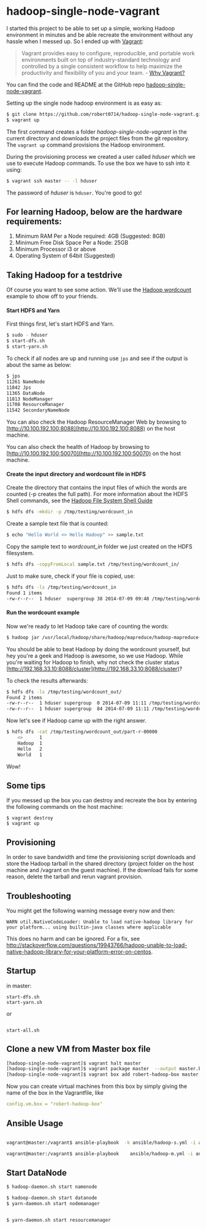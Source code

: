 # hadoop-single-node-vagrant

I started this project to be able to set up a simple, working Hadoop environment in minutes and be able recreate the environment without any hassle when I messed up. So I ended up with [Vagrant](http://www.vagrantup.com "Vagrant"):

>Vagrant provides easy to configure, reproducible, and portable work environments built on top of industry-standard technology and controlled by a single consistent workflow to help maximize the productivity and flexibility of you and your team. - [Why Vagrant?](http://docs.vagrantup.com/v2/why-vagrant/index.html "Vagrant Docs: Why Vagrant?")

You can find the code and README at the GitHub repo [hadoop-single-node-vagrant](https://github.com/baswenneker/hadoop-single-node-vagrant).

Setting up the single node hadoop environment is as easy as:

```bash
$ git clone https://github.com/robert0714/hadoop-single-node-vagrant.git
$ vagrant up
```

The first command creates a folder *hadoop-single-node-vagrant* in the current directory and downloads the project files from the git repository. The `vagrant up` command provisions the Hadoop environment. 

During the provisioning process we created a user called *hduser* which we use to execute Hadoop commands. To use the box we have to ssh into it using: 

```bash
$ vagrant ssh master -- -l hduser
```

The password of *hduser* is `hduser`.
You're good to go!

## For learning Hadoop, below are the hardware requirements:

1. Minimum RAM Per a Node required: 4GB (Suggested: 8GB)
1. Minimum Free Disk Space Per a Node: 25GB
1. Minimum Processor i3 or above
1. Operating System of 64bit (Suggested)

## Taking Hadoop for a testdrive
Of course you want to see some action. We'll use the [Hadoop wordcount](http://hadoop.apache.org/docs/r1.2.1/mapred_tutorial.html "Hadoop Wordcount Example Tutorial") example to show off to your friends. 

#### Start HDFS and Yarn
First things first, let's start HDFS and Yarn.

```bash
$ sudo - hduser
$ start-dfs.sh
$ start-yarn.sh
```

To check if all nodes are up and running use `jps` and see if the output is about the same as below:

```bash
$ jps
11261 NameNode
11842 Jps
11365 DataNode
11813 NodeManager
11708 ResourceManager
11542 SecondaryNameNode
```

You can also check the Hadoop ResourceManager Web by browsing to [http://10.100.192.100:8088](http://10.100.192.100:8088) on the host machine.

You can also check the health of Hadoop by browsing to [http://10.100.192.100:50070](http://10.100.192.100:50070) on the host machine.

#### Create the input directory and wordcount file in HDFS
Create the directory that contains the input files of which the words are counted (-p creates the full path). For more information about the HDFS Shell commands, see the [Hadoop File System Shell Guide](http://hadoop.apache.org/docs/current/hadoop-project-dist/hadoop-common/FileSystemShell.html "Hadoop File System Shell Guide")
    
```bash
$ hdfs dfs -mkdir -p /tmp/testing/wordcount_in
```

Create a sample text file that is counted:

```bash    
$ echo "Hello World <> Hello Hadoop" >> sample.txt
```

Copy the sample text to *wordcount_in* folder we just created on the HDFS filesystem.

```bash 
$ hdfs dfs -copyFromLocal sample.txt /tmp/testing/wordcount_in/
```

Just to make sure, check if your file is copied, use:
    
```bash 
$ hdfs dfs -ls /tmp/testing/wordcount_in
Found 1 items
-rw-r--r--  1 hduser  supergroup 38 2014-07-09 09:48 /tmp/testing/wordcount_in/sample.txt
```

#### Run the wordcount example
Now we're ready to let Hadoop take care of counting the words:

```bash 
$ hadoop jar /usr/local/hadoop/share/hadoop/mapreduce/hadoop-mapreduce-examples-*.jar wordcount /tmp/testing/wordcount_in /tmp/testing/wordcount_out
```

You should be able to beat Hadoop by doing the wordcount yourself, but hey you're a geek and Hadoop is awesome, so we use Hadoop. While you're waiting for Hadoop to finish, why not check the cluster status [http://192.168.33.10:8088/cluster](http://192.168.33.10:8088/cluster)?

To check the results afterwards:

```bash 
$ hdfs dfs -ls /tmp/testing/wordcount_out/
Found 2 items
-rw-r--r--  1 hduser supergroup  0 2014-07-09 11:11 /tmp/testing/wordcount_out/_SUCCESS
-rw-r--r--  1 hduser supergroup  84 2014-07-09 11:11 /tmp/testing/wordcount_out/part-r-00000
```

Now let's see if Hadoop came up with the right answer.

```bash 
$ hdfs dfs -cat /tmp/testing/wordcount_out/part-r-00000
    <>      1
    Hadoop  1
    Hello   2
    World   1
```
Wow!

## Some tips
If you messed up the box you can destroy and recreate the box by entering the following commands on the host machine:

    $ vagrant destroy
    $ vagrant up

## Provisioning
In order to save bandwidth and time the provisioning script downloads and store the Hadoop tarball in the shared directory (project folder on the host machine and /vagrant on the guest machine). If the download fails for some reason, delete the tarball and rerun vagrant provision.

## Troubleshooting
You might get the following warning message every now and then:

    WARN util.NativeCodeLoader: Unable to load native-hadoop library for your platform... using builtin-java classes where applicable

This does no harm and can be ignored. For a fix, see http://stackoverflow.com/questions/19943766/hadoop-unable-to-load-native-hadoop-library-for-your-platform-error-on-centos.

## Startup

in master:

```
start-dfs.sh
start-yarn.sh

```
or

```

start-all.sh

```

## Clone a new VM from Master box file

```bash
[hadoop-single-node-vagrant]$ vagrant halt master
[hadoop-single-node-vagrant]$ vagrant package master  --output master.box
[hadoop-single-node-vagrant]$ vagrant box add robert-hadoop-box master.box
```

Now you can create virtual machines from this box by simply giving the name of the box in the Vagrantfile, like

```yaml
config.vm.box = "robert-hadoop-box"
```

## Ansible Usage

```bash

vagrant@master:/vagrant$ ansible-playbook  -k ansible/hadoop-s.yml -i ansible/hosts/hadoop

vagrant@master:/vagrant$ ansible-playbook    ansible/hadoop-m.yml -i ansible/hosts/hadoop

```

## Start DataNode 

```bash
$ hadoop-daemon.sh start namenode

$ hadoop-daemon.sh start datanode
$ yarn-daemon.sh start nodemanager


$ yarn-daemon.sh start resourcemanager

```

